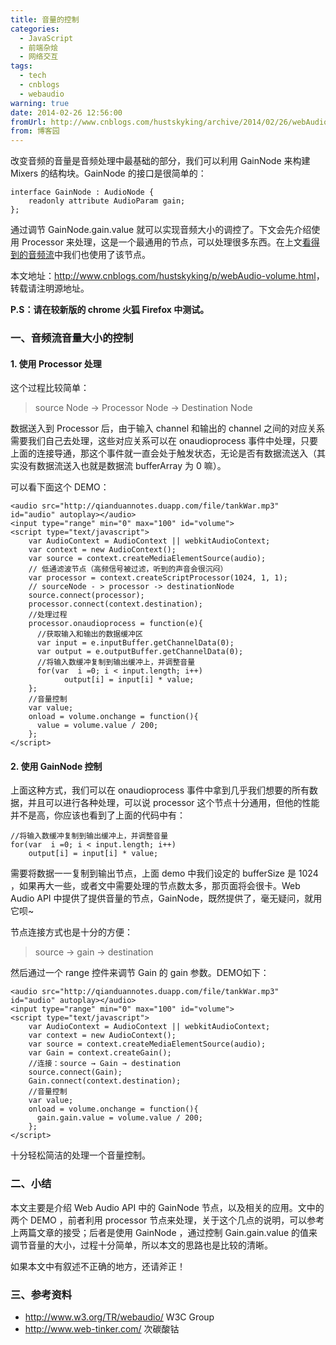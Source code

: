```yaml
---
title: 音量的控制
categories:
  - JavaScript
  - 前端杂烩
  - 网络交互
tags:
  - tech
  - cnblogs
  - webaudio
warning: true
date: 2014-02-26 12:56:00
fromUrl: http://www.cnblogs.com/hustskyking/archive/2014/02/26/webAudio-volume.html
from: 博客园
---
```



<p>改变音频的音量是音频处理中最基础的部分，我们可以利用 GainNode 来构建 Mixers 的结构块。GainNode 的接口是很简单的：</p>

```
interface GainNode : AudioNode {
    readonly attribute AudioParam gain;
};

```



<p>通过调节 GainNode.gain.value 就可以实现音频大小的调控了。下文会先介绍使用 Processor 来处理，这是一个最通用的节点，可以处理很多东西。在上文<a href="http://www.cnblogs.com/hustskyking/p/webAudio-show-audio.html" target="_blank">看得到的音频流</a>中我们也使用了该节点。</p>
<p>本文地址：<a href="http://www.cnblogs.com/hustskyking/p/webAudio-volume.html">http://www.cnblogs.com/hustskyking/p/webAudio-volume.html</a>，转载请注明源地址。</p>
<p><strong>P.S：请在较新版的 chrome 火狐 Firefox 中测试。</strong></p>
<h3>一、音频流音量大小的控制</h3>
<h4>1. 使用 Processor 处理</h4>
<p>这个过程比较简单：</p>
<blockquote>
<p>source Node -&gt; Processor Node -&gt; Destination Node</p>
</blockquote>
<p>数据送入到 Processor 后，由于输入 channel 和输出的 channel 之间的对应关系需要我们自己去处理，这些对应关系可以在 onaudioprocess 事件中处理，只要上面的连接导通，那这个事件就一直会处于触发状态，无论是否有数据流送入（其实没有数据流送入也就是数据流 bufferArray 为 0 嘛）。</p>
<p>可以看下面这个 DEMO：</p>

```
<audio src="http://qianduannotes.duapp.com/file/tankWar.mp3" id="audio" autoplay></audio>
<input type="range" min="0" max="100" id="volume">
<script type="text/javascript">
    var AudioContext = AudioContext || webkitAudioContext;
    var context = new AudioContext();
    var source = context.createMediaElementSource(audio);
    // 低通滤波节点（高频信号被过滤，听到的声音会很沉闷）
    var processor = context.createScriptProcessor(1024, 1, 1);
    // sourceNode - > processor -> destinationNode
    source.connect(processor);
    processor.connect(context.destination);
    //处理过程
    processor.onaudioprocess = function(e){
      //获取输入和输出的数据缓冲区
      var input = e.inputBuffer.getChannelData(0);
      var output = e.outputBuffer.getChannelData(0);
      //将输入数缓冲复制到输出缓冲上，并调整音量
      for(var  i =0; i < input.length; i++)
            output[i] = input[i] * value;
    };
    //音量控制
    var value;
    onload = volume.onchange = function(){
      value = volume.value / 200;
    };
</script>

```



<h4>2. 使用 GainNode 控制</h4>
<p>上面这种方式，我们可以在 onaudioprocess 事件中拿到几乎我们想要的所有数据，并且可以进行各种处理，可以说 processor 这个节点十分通用，但他的性能并不是高，你应该也看到了上面的代码中有：</p>

```
//将输入数缓冲复制到输出缓冲上，并调整音量  
for(var  i =0; i < input.length; i++)
    output[i] = input[i] * value;   

```



<p>需要将数据一一复制到输出节点，上面 demo 中我们设定的 bufferSize 是 1024 ，如果再大一些，或者文中需要处理的节点数太多，那页面将会很卡。Web Audio API 中提供了提供音量的节点，GainNode，既然提供了，毫无疑问，就用它呗~</p>
<p>节点连接方式也是十分的方便：</p>
<blockquote>
<p>source → gain → destination</p>
</blockquote>
<p>然后通过一个 range 控件来调节 Gain 的 gain 参数。DEMO如下：</p>

```
<audio src="http://qianduannotes.duapp.com/file/tankWar.mp3" id="audio" autoplay></audio>
<input type="range" min="0" max="100" id="volume">
<script type="text/javascript">
    var AudioContext = AudioContext || webkitAudioContext;
    var context = new AudioContext();
    var source = context.createMediaElementSource(audio);
    var Gain = context.createGain();
    //连接：source → Gain → destination
    source.connect(Gain);
    Gain.connect(context.destination);
    //音量控制
    var value;
    onload = volume.onchange = function(){
      gain.gain.value = volume.value / 200;
    };
</script>

```



<p>十分轻松简洁的处理一个音量控制。</p>
<h3>二、小结</h3>
<p>本文主要是介绍 Web Audio API 中的 GainNode 节点，以及相关的应用。文中的两个 DEMO ，前者利用 processor 节点来处理，关于这个几点的说明，可以参考上两篇文章的接受；后者是使用 GainNode ，通过控制 Gain.gain.value 的值来调节音量的大小，过程十分简单，所以本文的思路也是比较的清晰。</p>
<p>如果本文中有叙述不正确的地方，还请斧正！</p>
<h3>三、参考资料</h3>
<ul>
<li><a href="http://www.w3.org/TR/webaudio/" target="_blank">http://www.w3.org/TR/webaudio/</a> W3C Group</li>
<li><a href="http://www.web-tinker.com/" target="_blank">http://www.web-tinker.com/</a> 次碳酸钴</li>
</ul>

